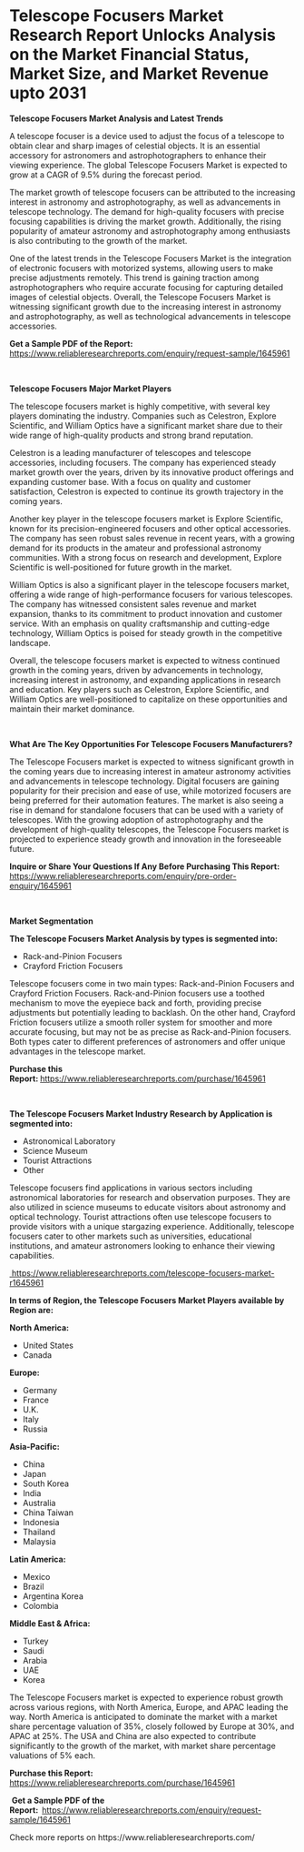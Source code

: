 <p><h1>Telescope Focusers Market Research Report Unlocks Analysis on the Market Financial Status, Market Size, and Market Revenue upto 2031</h1></p><p><strong>Telescope Focusers Market Analysis and Latest Trends</strong></p>
<p><p>A telescope focuser is a device used to adjust the focus of a telescope to obtain clear and sharp images of celestial objects. It is an essential accessory for astronomers and astrophotographers to enhance their viewing experience. The global Telescope Focusers Market is expected to grow at a CAGR of 9.5% during the forecast period.</p><p>The market growth of telescope focusers can be attributed to the increasing interest in astronomy and astrophotography, as well as advancements in telescope technology. The demand for high-quality focusers with precise focusing capabilities is driving the market growth. Additionally, the rising popularity of amateur astronomy and astrophotography among enthusiasts is also contributing to the growth of the market.</p><p>One of the latest trends in the Telescope Focusers Market is the integration of electronic focusers with motorized systems, allowing users to make precise adjustments remotely. This trend is gaining traction among astrophotographers who require accurate focusing for capturing detailed images of celestial objects. Overall, the Telescope Focusers Market is witnessing significant growth due to the increasing interest in astronomy and astrophotography, as well as technological advancements in telescope accessories.</p></p>
<p><strong>Get a Sample PDF of the Report:&nbsp;</strong> <a href="https://www.reliableresearchreports.com/enquiry/request-sample/1645961">https://www.reliableresearchreports.com/enquiry/request-sample/1645961</a></p>
<p>&nbsp;</p>
<p><strong>Telescope Focusers Major Market Players</strong></p>
<p><p>The telescope focusers market is highly competitive, with several key players dominating the industry. Companies such as Celestron, Explore Scientific, and William Optics have a significant market share due to their wide range of high-quality products and strong brand reputation.</p><p>Celestron is a leading manufacturer of telescopes and telescope accessories, including focusers. The company has experienced steady market growth over the years, driven by its innovative product offerings and expanding customer base. With a focus on quality and customer satisfaction, Celestron is expected to continue its growth trajectory in the coming years.</p><p>Another key player in the telescope focusers market is Explore Scientific, known for its precision-engineered focusers and other optical accessories. The company has seen robust sales revenue in recent years, with a growing demand for its products in the amateur and professional astronomy communities. With a strong focus on research and development, Explore Scientific is well-positioned for future growth in the market.</p><p>William Optics is also a significant player in the telescope focusers market, offering a wide range of high-performance focusers for various telescopes. The company has witnessed consistent sales revenue and market expansion, thanks to its commitment to product innovation and customer service. With an emphasis on quality craftsmanship and cutting-edge technology, William Optics is poised for steady growth in the competitive landscape.</p><p>Overall, the telescope focusers market is expected to witness continued growth in the coming years, driven by advancements in technology, increasing interest in astronomy, and expanding applications in research and education. Key players such as Celestron, Explore Scientific, and William Optics are well-positioned to capitalize on these opportunities and maintain their market dominance.</p></p>
<p>&nbsp;</p>
<p><strong>What Are The Key Opportunities For Telescope Focusers Manufacturers?</strong></p>
<p><p>The Telescope Focusers market is expected to witness significant growth in the coming years due to increasing interest in amateur astronomy activities and advancements in telescope technology. Digital focusers are gaining popularity for their precision and ease of use, while motorized focusers are being preferred for their automation features. The market is also seeing a rise in demand for standalone focusers that can be used with a variety of telescopes. With the growing adoption of astrophotography and the development of high-quality telescopes, the Telescope Focusers market is projected to experience steady growth and innovation in the foreseeable future.</p></p>
<p><strong>Inquire or Share Your Questions If Any Before Purchasing This Report:</strong> <a href="https://www.reliableresearchreports.com/enquiry/pre-order-enquiry/1645961">https://www.reliableresearchreports.com/enquiry/pre-order-enquiry/1645961</a></p>
<p>&nbsp;</p>
<p><strong>Market Segmentation</strong></p>
<p><strong>The Telescope Focusers Market Analysis by types is segmented into:</strong></p>
<p><ul><li>Rack-and-Pinion Focusers</li><li>Crayford Friction Focusers</li></ul></p>
<p><p>Telescope focusers come in two main types: Rack-and-Pinion Focusers and Crayford Friction Focusers. Rack-and-Pinion focusers use a toothed mechanism to move the eyepiece back and forth, providing precise adjustments but potentially leading to backlash. On the other hand, Crayford Friction focusers utilize a smooth roller system for smoother and more accurate focusing, but may not be as precise as Rack-and-Pinion focusers. Both types cater to different preferences of astronomers and offer unique advantages in the telescope market.</p></p>
<p><strong>Purchase this Report:&nbsp;</strong><a href="https://www.reliableresearchreports.com/purchase/1645961">https://www.reliableresearchreports.com/purchase/1645961</a></p>
<p>&nbsp;</p>
<p><strong>The Telescope Focusers Market Industry Research by Application is segmented into:</strong></p>
<p><ul><li>Astronomical Laboratory</li><li>Science Museum</li><li>Tourist Attractions</li><li>Other</li></ul></p>
<p><p>Telescope focusers find applications in various sectors including astronomical laboratories for research and observation purposes. They are also utilized in science museums to educate visitors about astronomy and optical technology. Tourist attractions often use telescope focusers to provide visitors with a unique stargazing experience. Additionally, telescope focusers cater to other markets such as universities, educational institutions, and amateur astronomers looking to enhance their viewing capabilities.</p></p>
<p><a href="https://www.reliableresearchreports.com/telescope-focusers-market-r1645961">&nbsp;https://www.reliableresearchreports.com/telescope-focusers-market-r1645961</a></p>
<p><strong>In terms of Region, the Telescope Focusers Market Players available by Region are:</strong></p>
<p>
    <p> <strong> North America: </strong>
        <ul>
            <li>United States</li>
            <li>Canada</li>
        </ul>
        </p> 
    <p> <strong> Europe: </strong>
        <ul>
            <li>Germany</li>
            <li>France</li>
            <li>U.K.</li>
            <li>Italy</li>
            <li>Russia</li>
        </ul>
        </p> 
    <p> <strong> Asia-Pacific: </strong>
        <ul>
            <li>China</li>
            <li>Japan</li>
            <li>South Korea</li>
            <li>India</li>
            <li>Australia</li>
            <li>China Taiwan</li>
            <li>Indonesia</li>
            <li>Thailand</li>
            <li>Malaysia</li>
        </ul>
        </p> 
    <p> <strong> Latin America: </strong>
        <ul>
            <li>Mexico</li>
            <li>Brazil</li>
            <li>Argentina Korea</li>
            <li>Colombia</li>
        </ul>
        </p> 
    <p> <strong> Middle East & Africa: </strong>
        <ul>
            <li>Turkey</li>
            <li>Saudi</li>
            <li>Arabia</li>
            <li>UAE</li>
            <li>Korea</li>
        </ul>
    </p>
    </p>
<p><p>The Telescope Focusers market is expected to experience robust growth across various regions, with North America, Europe, and APAC leading the way. North America is anticipated to dominate the market with a market share percentage valuation of 35%, closely followed by Europe at 30%, and APAC at 25%. The USA and China are also expected to contribute significantly to the growth of the market, with market share percentage valuations of 5% each.</p></p>
<p><strong>Purchase this Report: </strong><a href="https://www.reliableresearchreports.com/purchase/1645961">https://www.reliableresearchreports.com/purchase/1645961</a></p>
<p>&nbsp;<strong>Get a Sample PDF of the Report:&nbsp;&nbsp;</strong><a href="https://www.reliableresearchreports.com/enquiry/request-sample/1645961">https://www.reliableresearchreports.com/enquiry/request-sample/1645961</a></p>
<p><strong></strong></p>
<p>Check more reports on https://www.reliableresearchreports.com/</p>